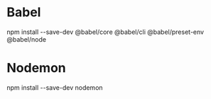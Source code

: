 # Babel
npm install --save-dev @babel/core @babel/cli @babel/preset-env @babel/node
# Nodemon
npm install --save-dev nodemon